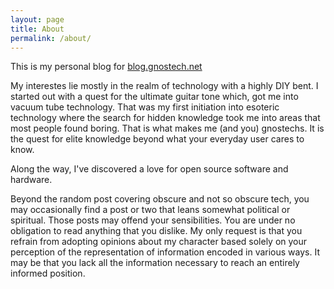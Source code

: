 ```yaml
---
layout: page
title: About
permalink: /about/
---
```


This is my personal blog for [blog.gnostech.net](http://blog.gnostech.net)

My interestes lie mostly in the realm of technology with a highly DIY bent.  I started out with a quest for the ultimate guitar tone which, got me into vacuum tube technology.  That was my first initiation into esoteric technology where the search for hidden knowledge took me into areas that most people found boring.  That is what makes me (and you) gnostechs.  It is the quest for elite knowledge beyond what your everyday user cares to know.

Along the way, I've discovered a love for open source software and hardware.  

Beyond the random post covering obscure and not so obscure tech, you may occasionally find a post or two that leans somewhat political or spiritual.  Those posts may offend your sensibilities.  You are under no obligation to read anything that you dislike.  My only request is that you refrain from adopting opinions about my character based solely on your perception of the representation of information encoded in various ways.  It may be that you lack all the information necessary to reach an entirely informed position.  

